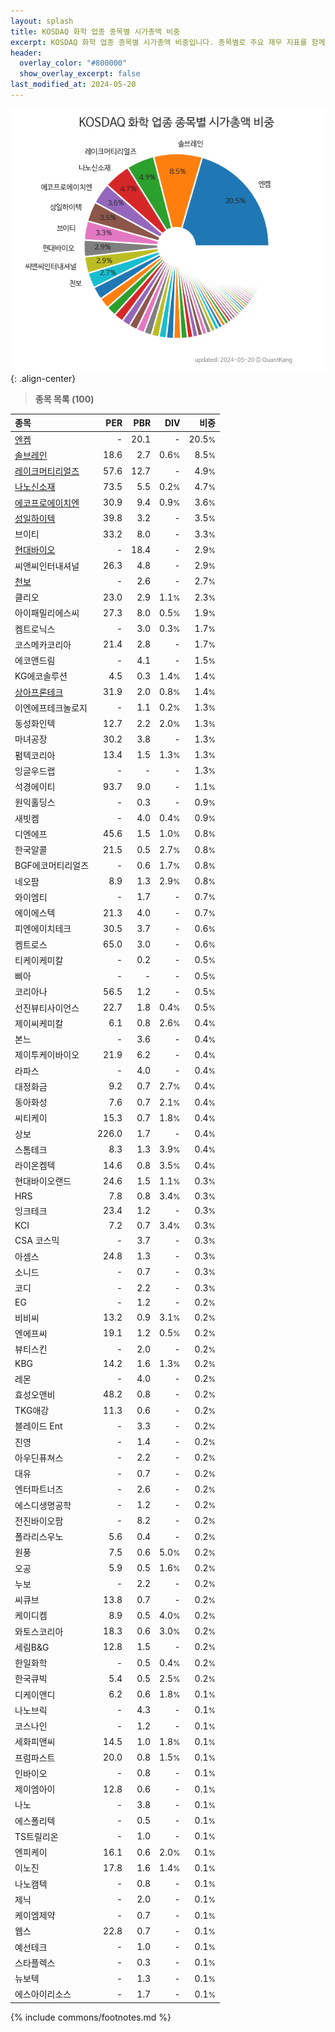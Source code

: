```yaml
---
layout: splash
title: KOSDAQ 화학 업종 종목별 시가총액 비중
excerpt: KOSDAQ 화학 업종 종목별 시가총액 비중입니다. 종목별로 주요 재무 지표를 함께 표시합니다.
header:
  overlay_color: "#800000"
  show_overlay_excerpt: false
last_modified_at: 2024-05-20
---
```



![KOSDAQ 화학 업종 종목별 시가총액 비중](/stats/sector/images/kosdaq_업종_화학_종목.png){: .align-center}


> **종목 목록 (100)**<a id="list"></a>

| **종목** | **PER** | **PBR** | **DIV** | **비중** |
| :------- | ------: | ------: | ------: | -------: |
| [엔켐](/348370/) | - | 20.1 | - | 20.5<small>%</small> |
| [솔브레인](/357780/) | 18.6 | 2.7 | 0.6<small>%</small> | 8.5<small>%</small> |
| [레이크머티리얼즈](/281740/) | 57.6 | 12.7 | - | 4.9<small>%</small> |
| [나노신소재](/121600/) | 73.5 | 5.5 | 0.2<small>%</small> | 4.7<small>%</small> |
| [에코프로에이치엔](/383310/) | 30.9 | 9.4 | 0.9<small>%</small> | 3.6<small>%</small> |
| [성일하이텍](/365340/) | 39.8 | 3.2 | - | 3.5<small>%</small> |
| 브이티 | 33.2 | 8.0 | - | 3.3<small>%</small> |
| [현대바이오](/048410/) | - | 18.4 | - | 2.9<small>%</small> |
| 씨앤씨인터내셔널 | 26.3 | 4.8 | - | 2.9<small>%</small> |
| [천보](/278280/) | - | 2.6 | - | 2.7<small>%</small> |
| 클리오 | 23.0 | 2.9 | 1.1<small>%</small> | 2.3<small>%</small> |
| 아이패밀리에스씨 | 27.3 | 8.0 | 0.5<small>%</small> | 1.9<small>%</small> |
| 켐트로닉스 | - | 3.0 | 0.3<small>%</small> | 1.7<small>%</small> |
| 코스메카코리아 | 21.4 | 2.8 | - | 1.7<small>%</small> |
| 에코앤드림 | - | 4.1 | - | 1.5<small>%</small> |
| KG에코솔루션 | 4.5 | 0.3 | 1.4<small>%</small> | 1.4<small>%</small> |
| [상아프론테크](/089980/) | 31.9 | 2.0 | 0.8<small>%</small> | 1.4<small>%</small> |
| 이엔에프테크놀로지 | - | 1.1 | 0.2<small>%</small> | 1.3<small>%</small> |
| 동성화인텍 | 12.7 | 2.2 | 2.0<small>%</small> | 1.3<small>%</small> |
| 마녀공장 | 30.2 | 3.8 | - | 1.3<small>%</small> |
| 펌텍코리아 | 13.4 | 1.5 | 1.3<small>%</small> | 1.3<small>%</small> |
| 잉글우드랩 | - | - | - | 1.3<small>%</small> |
| 석경에이티 | 93.7 | 9.0 | - | 1.1<small>%</small> |
| 원익홀딩스 | - | 0.3 | - | 0.9<small>%</small> |
| 새빗켐 | - | 4.0 | 0.4<small>%</small> | 0.9<small>%</small> |
| 디엔에프 | 45.6 | 1.5 | 1.0<small>%</small> | 0.8<small>%</small> |
| 한국알콜 | 21.5 | 0.5 | 2.7<small>%</small> | 0.8<small>%</small> |
| BGF에코머티리얼즈 | - | 0.6 | 1.7<small>%</small> | 0.8<small>%</small> |
| 네오팜 | 8.9 | 1.3 | 2.9<small>%</small> | 0.8<small>%</small> |
| 와이엠티 | - | 1.7 | - | 0.7<small>%</small> |
| 에이에스텍 | 21.3 | 4.0 | - | 0.7<small>%</small> |
| 피엔에이치테크 | 30.5 | 3.7 | - | 0.6<small>%</small> |
| 켐트로스 | 65.0 | 3.0 | - | 0.6<small>%</small> |
| 티케이케미칼 | - | 0.2 | - | 0.5<small>%</small> |
| 삐아 | - | - | - | 0.5<small>%</small> |
| 코리아나 | 56.5 | 1.2 | - | 0.5<small>%</small> |
| 선진뷰티사이언스 | 22.7 | 1.8 | 0.4<small>%</small> | 0.5<small>%</small> |
| 제이씨케미칼 | 6.1 | 0.8 | 2.6<small>%</small> | 0.4<small>%</small> |
| 본느 | - | 3.6 | - | 0.4<small>%</small> |
| 제이투케이바이오 | 21.9 | 6.2 | - | 0.4<small>%</small> |
| 라파스 | - | 4.0 | - | 0.4<small>%</small> |
| 대정화금 | 9.2 | 0.7 | 2.7<small>%</small> | 0.4<small>%</small> |
| 동아화성 | 7.6 | 0.7 | 2.1<small>%</small> | 0.4<small>%</small> |
| 씨티케이 | 15.3 | 0.7 | 1.8<small>%</small> | 0.4<small>%</small> |
| 상보 | 226.0 | 1.7 | - | 0.4<small>%</small> |
| 스톰테크 | 8.3 | 1.3 | 3.9<small>%</small> | 0.4<small>%</small> |
| 라이온켐텍 | 14.6 | 0.8 | 3.5<small>%</small> | 0.4<small>%</small> |
| 현대바이오랜드 | 24.6 | 1.5 | 1.1<small>%</small> | 0.3<small>%</small> |
| HRS | 7.8 | 0.8 | 3.4<small>%</small> | 0.3<small>%</small> |
| 잉크테크 | 23.4 | 1.2 | - | 0.3<small>%</small> |
| KCI | 7.2 | 0.7 | 3.4<small>%</small> | 0.3<small>%</small> |
| CSA 코스믹 | - | 3.7 | - | 0.3<small>%</small> |
| 아셈스 | 24.8 | 1.3 | - | 0.3<small>%</small> |
| 소니드 | - | 0.7 | - | 0.3<small>%</small> |
| 코디 | - | 2.2 | - | 0.3<small>%</small> |
| EG | - | 1.2 | - | 0.2<small>%</small> |
| 비비씨 | 13.2 | 0.9 | 3.1<small>%</small> | 0.2<small>%</small> |
| 엔에프씨 | 19.1 | 1.2 | 0.5<small>%</small> | 0.2<small>%</small> |
| 뷰티스킨 | - | 2.0 | - | 0.2<small>%</small> |
| KBG | 14.2 | 1.6 | 1.3<small>%</small> | 0.2<small>%</small> |
| 레몬 | - | 4.0 | - | 0.2<small>%</small> |
| 효성오앤비 | 48.2 | 0.8 | - | 0.2<small>%</small> |
| TKG애강 | 11.3 | 0.6 | - | 0.2<small>%</small> |
| 블레이드 Ent | - | 3.3 | - | 0.2<small>%</small> |
| 진영 | - | 1.4 | - | 0.2<small>%</small> |
| 아우딘퓨쳐스 | - | 2.2 | - | 0.2<small>%</small> |
| 대유 | - | 0.7 | - | 0.2<small>%</small> |
| 엔터파트너즈 | - | 2.6 | - | 0.2<small>%</small> |
| 에스디생명공학 | - | 1.2 | - | 0.2<small>%</small> |
| 전진바이오팜 | - | 8.2 | - | 0.2<small>%</small> |
| 폴라리스우노 | 5.6 | 0.4 | - | 0.2<small>%</small> |
| 원풍 | 7.5 | 0.6 | 5.0<small>%</small> | 0.2<small>%</small> |
| 오공 | 5.9 | 0.5 | 1.6<small>%</small> | 0.2<small>%</small> |
| 누보 | - | 2.2 | - | 0.2<small>%</small> |
| 씨큐브 | 13.8 | 0.7 | - | 0.2<small>%</small> |
| 케이디켐 | 8.9 | 0.5 | 4.0<small>%</small> | 0.2<small>%</small> |
| 와토스코리아 | 18.3 | 0.6 | 3.0<small>%</small> | 0.2<small>%</small> |
| 세림B&G | 12.8 | 1.5 | - | 0.2<small>%</small> |
| 한일화학 | - | 0.5 | 0.4<small>%</small> | 0.2<small>%</small> |
| 한국큐빅 | 5.4 | 0.5 | 2.5<small>%</small> | 0.2<small>%</small> |
| 디케이앤디 | 6.2 | 0.6 | 1.8<small>%</small> | 0.1<small>%</small> |
| 나노브릭 | - | 4.3 | - | 0.1<small>%</small> |
| 코스나인 | - | 1.2 | - | 0.1<small>%</small> |
| 세화피앤씨 | 14.5 | 1.0 | 1.8<small>%</small> | 0.1<small>%</small> |
| 프럼파스트 | 20.0 | 0.8 | 1.5<small>%</small> | 0.1<small>%</small> |
| 인바이오 | - | 0.8 | - | 0.1<small>%</small> |
| 제이엠아이 | 12.8 | 0.6 | - | 0.1<small>%</small> |
| 나노 | - | 3.8 | - | 0.1<small>%</small> |
| 에스폴리텍 | - | 0.5 | - | 0.1<small>%</small> |
| TS트릴리온 | - | 1.0 | - | 0.1<small>%</small> |
| 엔피케이 | 16.1 | 0.6 | 2.0<small>%</small> | 0.1<small>%</small> |
| 이노진 | 17.8 | 1.6 | 1.4<small>%</small> | 0.1<small>%</small> |
| 나노캠텍 | - | 0.8 | - | 0.1<small>%</small> |
| 제닉 | - | 2.0 | - | 0.1<small>%</small> |
| 케이엠제약 | - | 0.7 | - | 0.1<small>%</small> |
| 웹스 | 22.8 | 0.7 | - | 0.1<small>%</small> |
| 예선테크 | - | 1.0 | - | 0.1<small>%</small> |
| 스타플렉스 | - | 0.3 | - | 0.1<small>%</small> |
| 뉴보텍 | - | 1.3 | - | 0.1<small>%</small> |
| 에스아이리소스 | - | 1.7 | - | 0.1<small>%</small> |

{% include commons/footnotes.md %}